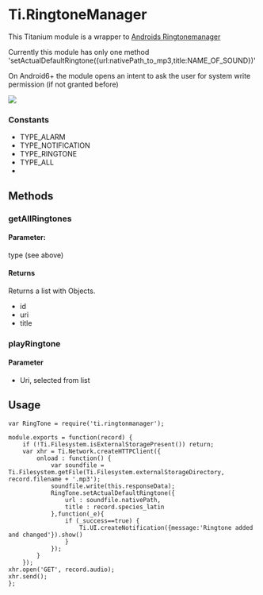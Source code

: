 Ti.RingtoneManager
==================

This Titanium module is a wrapper to [Androids Ringtonemanager](http://developer.android.com/reference/android/media/RingtoneManager.html)

Currently this module has only one method 'setActualDefaultRingtone({url:nativePath_to_mp3,title:NAME_OF_SOUND})'

On Android6+ the module opens an intent to ask the user for system write permission (if not granted before)

![](https://raw.githubusercontent.com/AppWerft/Ti.RingtoneManager/master/perm.png)


### Constants 

* TYPE_ALARM
* TYPE_NOTIFICATION
* TYPE_RINGTONE
* TYPE_ALL
* 
## Methods

### getAllRingtones

#### Parameter:
type (see above) 

#### Returns

Returns a list with Objects.

* id
* uri
* title

### playRingtone
#### Parameter
* Uri, selected from list



Usage
-----
~~~
var RingTone = require('ti.ringtonmanager');

module.exports = function(record) {
    if (!Ti.Filesystem.isExternalStoragePresent()) return;
    var xhr = Ti.Network.createHTTPClient({
        onload : function() {
            var soundfile = Ti.Filesystem.getFile(Ti.Filesystem.externalStorageDirectory, record.filename + '.mp3');
            soundfile.write(this.responseData);
            RingTone.setActualDefaultRingtone({
                url : soundfile.nativePath,
                title : record.species_latin
            },function(_e){
                if (_success==true) {
                    Ti.UI.createNotification({message:'Ringtone added and changed'}).show()
                }
            });
        }
    });
xhr.open('GET', record.audio);
xhr.send();
};

~~~


